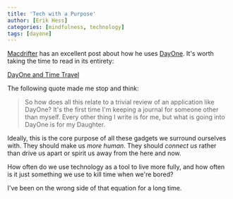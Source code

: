 ```yaml
---
title: 'Tech with a Purpose'
author: [Erik Hess]
categories: [mindfulness, technology]
tags: [dayone]
---
```

[Macdrifter][1] has an excellent post about how he uses [DayOne][2]. It's worth taking the time to read in its entirety:

   [1]: http://macdrifter.com
   [2]: http://dayoneapp.com/

[DayOne and Time Travel][3]

   [3]: http://www.macdrifter.com/2012/02/dayone-and-time-travel/

The following quote made me stop and think:

> So how does all this relate to a trivial review of an application like DayOne? It's the first time I'm keeping a journal for someone other than myself. Every other thing I write is for me, but what is going into DayOne is for my Daughter.

Ideally, this is the core purpose of all these gadgets we surround ourselves with. They should make us _more human_. They should _connect us_ rather than drive us apart or spirit us away from the here and now.

How often do we use technology as a tool to live more fully, and how often is it just something we use to kill time when we're bored?

I've been on the wrong side of that equation for a long time.